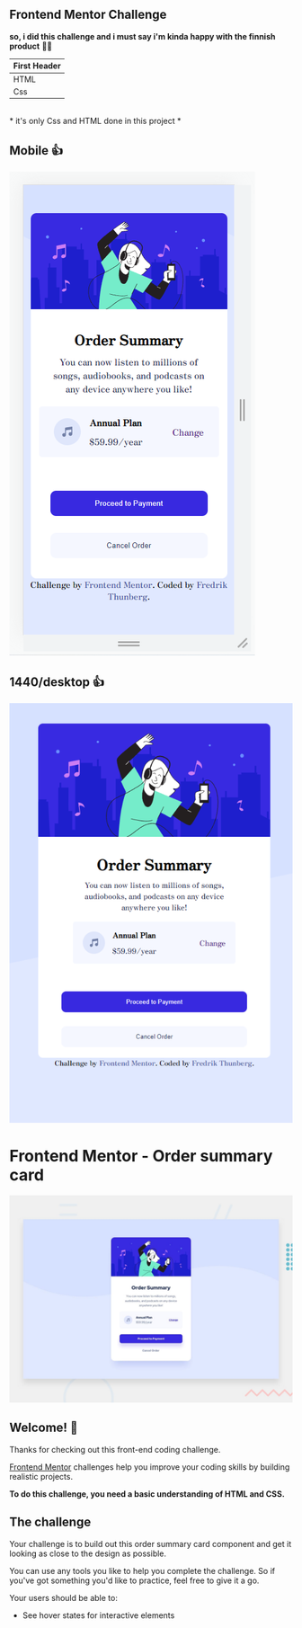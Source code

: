 ## Frontend Mentor Challenge

**so, i did this challenge and i must say i'm kinda happy with the finnish product** :tada::tada:

First Header  | 
------------- | 
HTML  | 
Css  | 

<br>
* it's only Css and HTML done in this project *


## **Mobile** :+1:

![Alt text](https://github.com/FredrikThunberg/Order-summary-card/blob/main/Order%20summary%20card%20pics/Order%20Summary%20Component%20mobile.png?raw=true)

## **1440/desktop** :+1:

![Alt text](https://github.com/FredrikThunberg/Order-summary-card/blob/main/Order%20summary%20card%20pics/Order%20Summary%20Component.png?raw=true)



# Frontend Mentor - Order summary card

![Design preview for the Order summary card coding challenge](./design/desktop-preview.jpg)

## Welcome! 👋

Thanks for checking out this front-end coding challenge.

[Frontend Mentor](https://www.frontendmentor.io) challenges help you improve your coding skills by building realistic projects.

**To do this challenge, you need a basic understanding of HTML and CSS.**

## The challenge

Your challenge is to build out this order summary card component and get it looking as close to the design as possible.

You can use any tools you like to help you complete the challenge. So if you've got something you'd like to practice, feel free to give it a go.

Your users should be able to:

- See hover states for interactive elements


